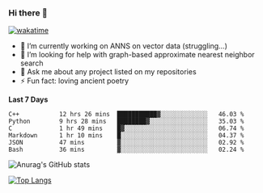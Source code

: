 ### Hi there 👋

[![wakatime](https://wakatime.com/badge/user/8906da98-c623-4aff-ac00-99cb42e09b38.svg)](https://wakatime.com/@8906da98-c623-4aff-ac00-99cb42e09b38)

- 🔭 I’m currently working on ANNS on vector data (struggling...)
- 🤔 I’m looking for help with graph-based approximate nearest neighbor search
- 💬 Ask me about any project listed on my repositories
- ⚡ Fun fact: loving ancient poetry


**Last 7 Days**
<!--START_SECTION:waka-->

```text
C++           12 hrs 26 mins  ███████████▓░░░░░░░░░░░░░   46.03 %
Python        9 hrs 28 mins   ████████▓░░░░░░░░░░░░░░░░   35.03 %
C             1 hr 49 mins    █▓░░░░░░░░░░░░░░░░░░░░░░░   06.74 %
Markdown      1 hr 10 mins    █░░░░░░░░░░░░░░░░░░░░░░░░   04.37 %
JSON          47 mins         ▓░░░░░░░░░░░░░░░░░░░░░░░░   02.92 %
Bash          36 mins         ▓░░░░░░░░░░░░░░░░░░░░░░░░   02.24 %
```

<!--END_SECTION:waka-->

![Anurag's GitHub stats](https://github-readme-stats.vercel.app/api?username=matchyc&count_private=true&show_icons=true&theme=vue)

[![Top Langs](https://github-readme-stats.vercel.app/api/top-langs/?username=matchyc&langs_count=4&&hide=perl,raku,html,javascript,shell,roff,prolog)](https://github.com/anuraghazra/github-readme-stats)
